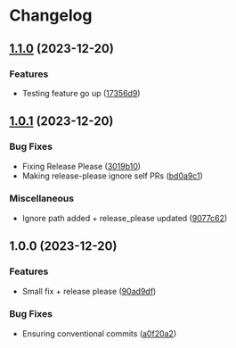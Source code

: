 # Changelog

## [1.1.0](https://github.com/EAlainMG/CrashLikeRock/compare/v1.0.1...v1.1.0) (2023-12-20)


### Features

* Testing feature go up ([17356d9](https://github.com/EAlainMG/CrashLikeRock/commit/17356d904217c9bad9bcfb7db3f3fb0ea9c8237c))

## [1.0.1](https://github.com/EAlainMG/CrashLikeRock/compare/v1.0.0...v1.0.1) (2023-12-20)


### Bug Fixes

* Fixing Release Please ([3019b10](https://github.com/EAlainMG/CrashLikeRock/commit/3019b1053cf8464fa321a73bf2c368e2dc1426f8))
* Making release-please ignore self PRs ([bd0a9c1](https://github.com/EAlainMG/CrashLikeRock/commit/bd0a9c1043a8ed50d1d5dd6727c46ef0ff87df53))


### Miscellaneous

* Ignore path added + release_please updated ([9077c62](https://github.com/EAlainMG/CrashLikeRock/commit/9077c62052921b793474e89b3b52f82ed825700b))

## 1.0.0 (2023-12-20)


### Features

* Small fix + release please ([90ad9df](https://github.com/EAlainMG/CrashLikeRock/commit/90ad9dfba8f8803e7409235e091afb77470087e7))


### Bug Fixes

* Ensuring conventional commits ([a0f20a2](https://github.com/EAlainMG/CrashLikeRock/commit/a0f20a20b98bfbe06123ddb2f155f3abb6bb3538))
